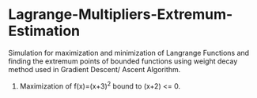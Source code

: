 # Lagrange-Multipliers-Extremum-Estimation
Simulation for maximization and minimization of Langrange Functions and finding the extremum points of bounded functions using weight decay method used in Gradient Descent/ Ascent Algorithm.
1. Maximization of f(x)=(x+3)<sup>2</sup> bound to (x+2) <= 0.
